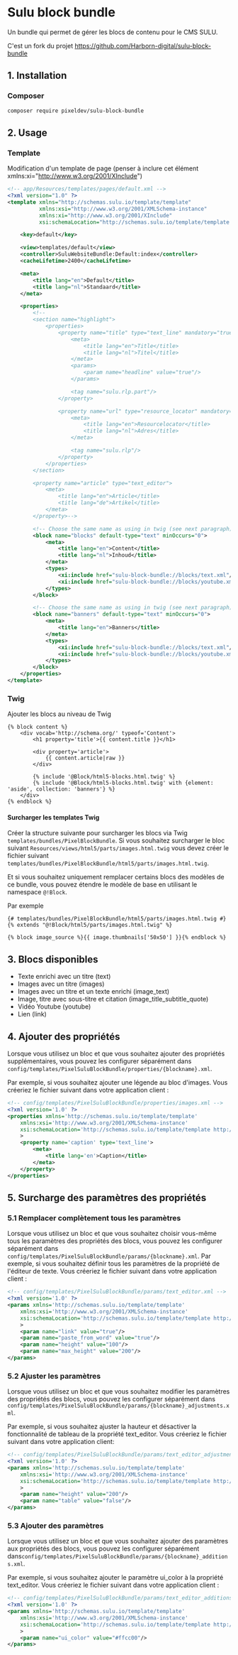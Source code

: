 # Sulu block bundle

Un bundle qui permet de gérer les blocs de contenu pour le CMS SULU.

C'est un fork du projet https://github.com/Harborn-digital/sulu-block-bundle

## 1. Installation
### Composer
```bash
composer require pixeldev/sulu-block-bundle
```

## 2. Usage
### Template
Modification d'un template de page (penser à inclure cet élément xmlns:xi="http://www.w3.org/2001/XInclude")
```xml
<!-- app/Resources/templates/pages/default.xml -->
<?xml version="1.0" ?>
<template xmlns="http://schemas.sulu.io/template/template"
          xmlns:xsi="http://www.w3.org/2001/XMLSchema-instance"
          xmlns:xi="http://www.w3.org/2001/XInclude"
          xsi:schemaLocation="http://schemas.sulu.io/template/template http://schemas.sulu.io/template/template-1.0.xsd">

    <key>default</key>

    <view>templates/default</view>
    <controller>SuluWebsiteBundle:Default:index</controller>
    <cacheLifetime>2400</cacheLifetime>

    <meta>
        <title lang="en">Default</title>
        <title lang="nl">Standaard</title>
    </meta>

    <properties>
        <!--
        <section name="highlight">
            <properties>
                <property name="title" type="text_line" mandatory="true">
                    <meta>
                        <title lang="en">Title</title>
                        <title lang="nl">Titel</title>
                    </meta>
                    <params>
                        <param name="headline" value="true"/>
                    </params>

                    <tag name="sulu.rlp.part"/>
                </property>

                <property name="url" type="resource_locator" mandatory="true">
                    <meta>
                        <title lang="en">Resourcelocator</title>
                        <title lang="nl">Adres</title>
                    </meta>

                    <tag name="sulu.rlp"/>
                </property>
            </properties>
        </section>

        <property name="article" type="text_editor">
            <meta>
                <title lang="en">Article</title>
                <title lang="de">Artikel</title>
            </meta>
        </property>-->

        <!-- Choose the same name as using in twig (see next paragraph) -->
        <block name="blocks" default-type="text" minOccurs="0">
            <meta>
                <title lang="en">Content</title>
                <title lang="nl">Inhoud</title>
            </meta>
            <types>
                <xi:include href="sulu-block-bundle://blocks/text.xml"/>
                <xi:include href="sulu-block-bundle://blocks/youtube.xml"/>
            </types>
        </block>

        <!-- Choose the same name as using in twig (see next paragraph) -->
        <block name="banners" default-type="text" minOccurs="0">
            <meta>
                <title lang="en">Banners</title>
            </meta>
            <types>
                <xi:include href="sulu-block-bundle://blocks/text.xml"/>
                <xi:include href="sulu-block-bundle://blocks/youtube.xml"/>
            </types>
        </block>
    </properties>
</template>
```
### Twig
Ajouter les blocs au niveau de Twig
```twig
{% block content %}
    <div vocab='http://schema.org/' typeof='Content'>
        <h1 property='title'>{{ content.title }}</h1>

        <div property='article'>
            {{ content.article|raw }}
        </div>

        {% include '@Block/html5-blocks.html.twig' %}
        {% include '@Block/html5-blocks.html.twig' with {element: 'aside', collection: 'banners'} %}
    </div>
{% endblock %}
```
#### Surcharger les templates Twig
Créer la structure suivante pour surcharger les blocs via Twig `templates/bundles/PixelBlockBundle`.
Si vous souhaitez surcharger le bloc suivant `Resources/views/html5/parts/images.html.twig` vous devez créer le fichier suivant `templates/bundles/PixelBlockBundle/html5/parts/images.html.twig`.

Et si vous souhaitez uniquement remplacer certains blocs des modèles de ce bundle, vous pouvez étendre le modèle de base en utilisant le namespace `@!Block`.

Par exemple
```twig
{# templates/bundles/PixelBlockBundle/html5/parts/images.html.twig #}
{% extends "@!Block/html5/parts/images.html.twig" %}

{% block image_source %}{{ image.thumbnails['50x50'] }}{% endblock %}
```

## 3. Blocs disponibles
- Texte enrichi avec un titre (text)
- Images avec un titre (images)
- Images avec un titre et un texte enrichi (image_text)
- Image, titre avec sous-titre et citation (image_title_subtitle_quote)
- Vidéo Youtube (youtube)
- Lien (link)

## 4. Ajouter des propriétés
Lorsque vous utilisez un bloc et que vous souhaitez ajouter des propriétés supplémentaires, vous pouvez les configurer séparément dans `config/templates/PixelSuluBlockBundle/properties/{blockname}.xml`.

Par exemple, si vous souhaitez ajouter une légende au bloc d'images. Vous créeriez le fichier suivant dans votre application client :
```xml
<!-- config/templates/PixelSuluBlockBundle/properties/images.xml -->
<?xml version='1.0' ?>
<properties xmlns='http://schemas.sulu.io/template/template'
    xmlns:xsi='http://www.w3.org/2001/XMLSchema-instance'
    xsi:schemaLocation='http://schemas.sulu.io/template/template http://schemas.sulu.io/template/template-1.0.xsd'
    >
    <property name='caption' type='text_line'>
        <meta>
            <title lang='en'>Caption</title>
        </meta>
    </property>
</properties>
```

## 5. Surcharge des paramètres des propriétés

### 5.1 Remplacer complètement tous les paramètres
Lorsque vous utilisez un bloc et que vous souhaitez choisir vous-même tous les paramètres des propriétés des blocs, vous pouvez les configurer séparément dans `config/templates/PixelSuluBlockBundle/params/{blockname}.xml`.
Par exemple, si vous souhaitez définir tous les paramètres de la propriété de l'éditeur de texte. Vous créeriez le fichier suivant dans votre application client :
```xml
<!-- config/templates/PixelSuluBlockBundle/params/text_editor.xml -->
<?xml version='1.0' ?>
<params xmlns='http://schemas.sulu.io/template/template'
    xmlns:xsi='http://www.w3.org/2001/XMLSchema-instance'
    xsi:schemaLocation='http://schemas.sulu.io/template/template http://schemas.sulu.io/template/template-1.0.xsd'
    >
    <param name="link" value="true"/>
    <param name="paste_from_word" value="true"/>
    <param name="height" value="100"/>
    <param name="max_height" value="200"/>
</params>
```

### 5.2 Ajuster les paramètres
Lorsque vous utilisez un bloc et que vous souhaitez modifier les paramètres des propriétés des blocs, vous pouvez les configurer séparément dans `config/templates/PixelSuluBlockBundle/params/{blockname}_adjustments.xml`.

Par exemple, si vous souhaitez ajuster la hauteur et désactiver la fonctionnalité de tableau de la propriété text_editor. Vous créeriez le fichier suivant dans votre application client:
```xml
<!-- config/templates/PixelSuluBlockBundle/params/text_editor_adjustments.xml -->
<?xml version='1.0' ?>
<params xmlns='http://schemas.sulu.io/template/template'
    xmlns:xsi='http://www.w3.org/2001/XMLSchema-instance'
    xsi:schemaLocation='http://schemas.sulu.io/template/template http://schemas.sulu.io/template/template-1.0.xsd'
    >
    <param name="height" value="200"/>
    <param name="table" value="false"/>
</params>
```

### 5.3 Ajouter des paramètres

Lorsque vous utilisez un bloc et que vous souhaitez ajouter des paramètres aux propriétés des blocs, vous pouvez les configurer séparément dans`config/templates/PixelSuluBlockBundle/params/{blockname}_additions.xml`.

Par exemple, si vous souhaitez ajouter le paramètre ui_color à la propriété text_editor. Vous créeriez le fichier suivant dans votre application client :
```xml
<!-- config/templates/PixelSuluBlockBundle/params/text_editor_additions.xml -->
<?xml version='1.0' ?>
<params xmlns='http://schemas.sulu.io/template/template'
    xmlns:xsi='http://www.w3.org/2001/XMLSchema-instance'
    xsi:schemaLocation='http://schemas.sulu.io/template/template http://schemas.sulu.io/template/template-1.0.xsd'
    >
    <param name="ui_color" value="#ffcc00"/>
</params>
```